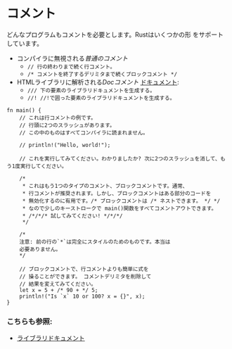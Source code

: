 # コメント

どんなプログラムもコメントを必要とします。Rustはいくつかの形
をサポートしています。

* コンパイラに無視される*普通のコメント*
   * `// 行の終わりまで続く行コメント。`
   * `/* コメントを終了するデリミタまで続くブロックコメント */`
* HTMLライブラリに解析される*Docコメント*
  [ドキュメント][docs]:
   * `/// 下の要素のライブラリドキュメントを生成する。`
   * `//! //!で囲った要素のライブラリドキュメントを生成する。`

```rust,editable
fn main() {
    // これは行コメントの例です。
    // 行頭に2つのスラッシュがあります。
    // この中のものはすべてコンパイラに読まれません。

    // println!("Hello, world!");

    // これを実行してみてください。わかりましたか? 次に2つのスラッシュを消して、もう1度実行してください。

    /* 
     * これはもう1つのタイプのコメント、ブロックコメントです。通常、
     * 行コメントが推奨されます。しかし、ブロックコメントはある部分のコードを
     * 無効化するのに有用です。/* ブロックコメントは /* ネストできます。 */ */
     * なので少しのキーストロークで main()関数をすべてコメントアウトできます。
     * /*/*/* 試してみてください! */*/*/
     */

    /*
    注意: 前の行の`*`は完全にスタイルのためのものです。本当は
    必要ありません。
    */

    // ブロックコメントで、行コメントよりも簡単に式を
    // 操ることができます。 コメントデリミタを削除して
    // 結果を変えてみてください。
    let x = 5 + /* 90 + */ 5;
    println!("Is `x` 10 or 100? x = {}", x);
}

```

### こちらも参照:

- [ライブラリドキュメント][docs]

[docs]: ../meta/doc.md

